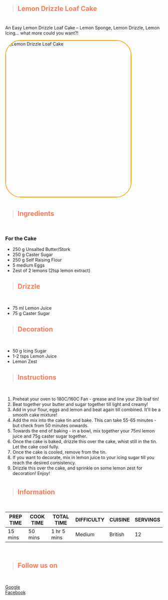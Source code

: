 >## <span style="color: #FF7A59">**Lemon Drizzle Loaf Cake**</span>
#
An Easy Lemon Drizzle Loaf Cake – Lemon Sponge, Lemon Drizzle, Lemon Icing… what more could you want?!

<img src="https://www.janespatisserie.com/wp-content/uploads/2020/05/IMG_0306_1-533x800.jpg" alt="Lemon Drizzle Loaf Cake" width="400" height="500" style=" border-radius: 50px;  border: 2px solid orange;">

#

>##  <span style="color: #FF7A59">Ingredients</span>
<br>

### **For the Cake**
- 250 g Unsalted Butter/Stork
- 250 g Caster Sugar
- 250 g Self Raising Flour
- 5 medium Eggs
- Zest of 2 lemons (2tsp lemon extract)

>##  <span style="color: #FF7A59">Drizzle</span>
<br>

- 75 ml Lemon Juice
- 75 g Caster Sugar

>##  <span style="color: #FF7A59">Decoration</span>
<br>

- 50 g Icing Sugar
- 1-2 tsps Lemon Juice
- Lemon Zest

>##  <span style="color: #FF7A59">Instructions</span>
<br>

1. Preheat your oven to 180C/160C Fan - grease and line your 2lb loaf tin!
2. Beat together your butter and sugar together till light and creamy!
3. Add in your flour, eggs and lemon and beat again till combined. It'll be a smooth cake mixture!
4. Add the mix into the cake tin and bake. This can take 55-65 minutes - but check from 50 minutes onwards.
5. Towards the end of baking - in a bowl, mix together your 75ml lemon juice and 75g caster sugar together.
6. Once the cake is baked, drizzle this over the cake, whist still in the tin. Let the cake cool fully.
7. Once the cake is cooled, remove from the tin.
8. If you want to decorate, mix in lemon juice to your icing sugar till you reach the desired consistency.
9. Drizzle this over the cake, and sprinkle on some lemon zest for decoration! Enjoy!
#

>##  <span style="color: #FF7A59">Information</span>
<br>


PREP TIME | COOK TIME | TOTAL TIME | DIFFICULTY | CUISINE | SERVINGS 
--------- | --------- | ----------- | --------- | ------- | ------
15 mins | 50 mins | 1 hr 5 mins | Medium | British | 12 
<br>

>##  <span style="color: #FF7A59">Follow us on</span>
<br>

[Google](https://www.google.com) <br>
[Facebook](https://www.facebook.com)
